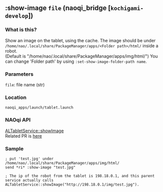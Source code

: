 ## :show-image `file` (naoqi_bridge [`kochigami-develop`])

### What is this?

Show an image on the tablet, using the cache. The image should be under `/home/nao/.local/share/PackageManager/apps/<Folder path>/html/` inside a robot.  
(Default is "/home/nao/.local/share/PackageManager/apps/img/html/")  You can change 'Folder path' by using `:set-show-image-folder-path name`.

### Parameters

`file`: file name (str)

### Location

`naoqi_apps/launch/tablet.launch`  

### NAOqi API

[ALTabletService::showImage](http://doc.aldebaran.com/2-5/naoqi/core/altabletservice-api.html#ALTabletService::showImage__ssCR)  
Related PR is [here](https://github.com/ros-naoqi/naoqi_bridge/pull/52)

### Sample

```
; put 'test.jpg' under /home/nao/.local/share/PackageManager/apps/img/html/
send *ri* :show-image "test.jpg"

; The ip of the robot from the tablet is 198.18.0.1, and this parent service actually calls ALTabletService::showImage("http://198.18.0.1/img/test.jpg").
```
